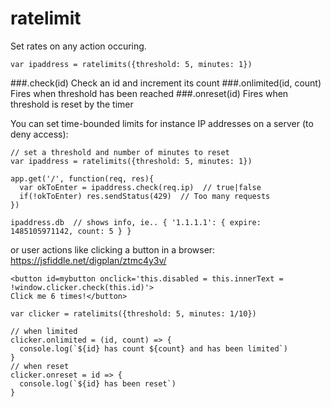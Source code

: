 # ratelimit
Set rates on any action occuring.
````
var ipaddress = ratelimits({threshold: 5, minutes: 1})
````
###.check(id)
Check an id and increment its count
###.onlimited(id, count)
Fires when threshold has been reached
###.onreset(id)
Fires when threshold is reset by the timer

You can set time-bounded limits for instance IP addresses on a server (to deny access):
````
// set a threshold and number of minutes to reset
var ipaddress = ratelimits({threshold: 5, minutes: 1})

app.get('/', function(req, res){
  var okToEnter = ipaddress.check(req.ip)  // true|false
  if(!okToEnter) res.sendStatus(429)  // Too many requests
})

ipaddress.db  // shows info, ie.. { '1.1.1.1': { expire: 1485105971142, count: 5 } }
````

or user actions like clicking a button in a browser:
https://jsfiddle.net/digplan/ztmc4y3v/
````
<button id=mybutton onclick='this.disabled = this.innerText = !window.clicker.check(this.id)'>
Click me 6 times!</button>

var clicker = ratelimits({threshold: 5, minutes: 1/10})

// when limited
clicker.onlimited = (id, count) => {
  console.log(`${id} has count ${count} and has been limited`)
}
// when reset
clicker.onreset = id => {
  console.log(`${id} has been reset`)
}
````

